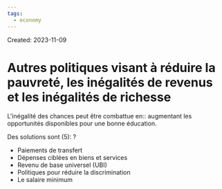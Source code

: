 ```yaml
---
tags:
  - economy
---
```

Created: 2023-11-09

# Autres politiques visant à réduire la pauvreté, les inégalités de revenus et les inégalités de richesse

L'inégalité des chances peut être combattue en:: augmentant les opportunités disponibles pour une bonne éducation.
<!--SR:!2024-06-21,136,250-->

Des solutions sont (5):
?
- Paiements de transfert
- Dépenses ciblées en biens et services
- Revenu de base universel (UBI)
- Politiques pour réduire la discrimination
- Le salaire minimum
<!--SR:!2024-02-20,19,150-->